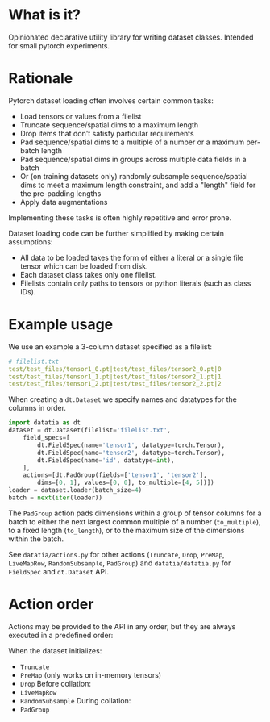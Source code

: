 # What is it?
Opinionated declarative utility library for writing dataset classes. Intended for small pytorch experiments.

# Rationale
Pytorch dataset loading often involves certain common tasks:
- Load tensors or values from a filelist
- Truncate sequence/spatial dims to a maximum length
- Drop items that don't satisfy particular requirements
- Pad sequence/spatial dims to a multiple of a number or a maximum per-batch length
- Pad sequence/spatial dims in groups across multiple data fields in a batch
- Or (on training datasets only) randomly subsample sequence/spatial dims to meet a maximum length constraint, and add a "length" field for the pre-padding lengths
- Apply data augmentations

Implementing these tasks is often highly repetitive and error prone.

Dataset loading code can be further simplified by making certain assumptions:
- All data to be loaded takes the form of either a literal or a single file tensor which can be loaded from disk.
- Each dataset class takes only one filelist.
- Filelists contain only paths to tensors or python literals (such as class IDs).

# Example usage
We use an example a 3-column dataset specified as a filelist:
```yaml
# filelist.txt
test/test_files/tensor1_0.pt|test/test_files/tensor2_0.pt|0
test/test_files/tensor1_1.pt|test/test_files/tensor2_1.pt|1
test/test_files/tensor1_2.pt|test/test_files/tensor2_2.pt|2
```

When creating a `dt.Dataset` we specify names and datatypes for the columns in order.
```python
import datatia as dt
dataset = dt.Dataset(filelist='filelist.txt',
    field_specs=[
        dt.FieldSpec(name='tensor1', datatype=torch.Tensor),
        dt.FieldSpec(name='tensor2', datatype=torch.Tensor),
        dt.FieldSpec(name='id', datatype=int),
    ],
    actions=[dt.PadGroup(fields=['tensor1', 'tensor2'], 
        dims=[0, 1], values=[0, 0], to_multiple=[4, 5])])
loader = dataset.loader(batch_size=4)
batch = next(iter(loader))
```
The `PadGroup` action pads dimensions within a group of tensor columns for a
batch to either the next largest common multiple of a number (`to_multiple`), to
a fixed length (`to_length`), or to the maximum size of the dimensions within
the batch.

See `datatia/actions.py` for other actions (`Truncate`, `Drop`, `PreMap`, `LiveMapRow`, `RandomSubsample`, `PadGroup`) and `datatia/datatia.py` for `FieldSpec` and `dt.Dataset` API.

# Action order
Actions may be provided to the API in any order, but they are always executed
in a predefined order:

When the dataset initializes:
- `Truncate`
- `PreMap` (only works on in-memory tensors)
- `Drop`
Before collation:
- `LiveMapRow`
- `RandomSubsample`
During collation:
- `PadGroup`